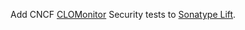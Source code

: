 Add CNCF [CLOMonitor](https://clomonitor.io) Security tests to [Sonatype Lift](https://help.sonatype.com/lift).
